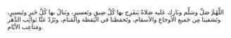 اللَّهُمَّ صَلِّ وسَلِّم وبَارِك عَليه صَلاةً يَنفَرِج بها كُلَّ ضِيقٍ وتَعسيرٍ، ونَنالُ بها كُلَّ خَيرٍ وتَيسيرٍ، وتَشفينا مِن جَميعِ الأوجاعِ والأسقام، وتَحفظنا في اليَقظة والمَنام، وتَرُدّ عنَّا نَوائِب الدَّهر ومَتاعِب الأيّام.